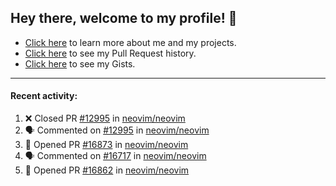 ## Hey there, welcome to my profile! 👋

- [Click here](https://seandewar.github.io/) to learn more about me and my projects.
- [Click here](https://github.com/search?p=1&q=author%3Aseandewar+is%3Apr) to see my Pull Request history.
- [Click here](https://gist.github.com/seandewar) to see my Gists.

---

#### Recent activity:

<!--START_SECTION:activity-->
1. ❌ Closed PR [#12995](https://github.com/neovim/neovim/pull/12995) in [neovim/neovim](https://github.com/neovim/neovim)
2. 🗣 Commented on [#12995](https://github.com/neovim/neovim/issues/12995) in [neovim/neovim](https://github.com/neovim/neovim)
3. 💪 Opened PR [#16873](https://github.com/neovim/neovim/pull/16873) in [neovim/neovim](https://github.com/neovim/neovim)
4. 🗣 Commented on [#16717](https://github.com/neovim/neovim/issues/16717) in [neovim/neovim](https://github.com/neovim/neovim)
5. 💪 Opened PR [#16862](https://github.com/neovim/neovim/pull/16862) in [neovim/neovim](https://github.com/neovim/neovim)
<!--END_SECTION:activity-->
